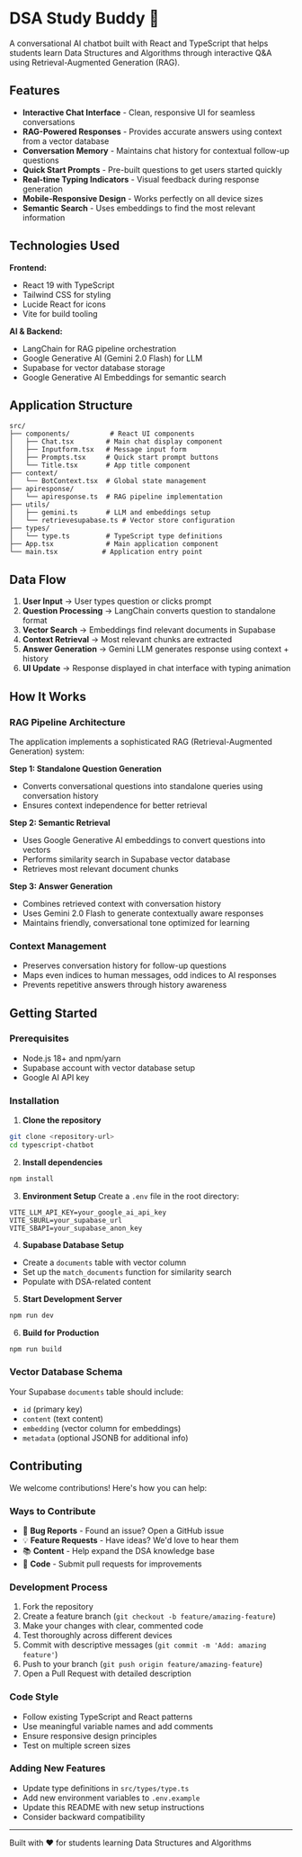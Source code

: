 # DSA Study Buddy 🤖

A conversational AI chatbot built with React and TypeScript that helps students learn Data Structures and Algorithms through interactive Q&A using Retrieval-Augmented Generation (RAG).

## **Features**

* **Interactive Chat Interface** - Clean, responsive UI for seamless conversations
* **RAG-Powered Responses** - Provides accurate answers using context from a vector database
* **Conversation Memory** - Maintains chat history for contextual follow-up questions
* **Quick Start Prompts** - Pre-built questions to get users started quickly
* **Real-time Typing Indicators** - Visual feedback during response generation
* **Mobile-Responsive Design** - Works perfectly on all device sizes
* **Semantic Search** - Uses embeddings to find the most relevant information

## Technologies Used

**Frontend:**
- React 19 with TypeScript
- Tailwind CSS for styling
- Lucide React for icons
- Vite for build tooling

**AI & Backend:**
- LangChain for RAG pipeline orchestration
- Google Generative AI (Gemini 2.0 Flash) for LLM
- Supabase for vector database storage
- Google Generative AI Embeddings for semantic search

## Application Structure

```
src/
├── components/          # React UI components
│   ├── Chat.tsx        # Main chat display component
│   ├── Inputform.tsx   # Message input form
│   ├── Prompts.tsx     # Quick start prompt buttons
│   └── Title.tsx       # App title component
├── context/
│   └── BotContext.tsx  # Global state management
├── apiresponse/
│   └── apiresponse.ts  # RAG pipeline implementation
├── utils/
│   ├── gemini.ts       # LLM and embeddings setup
│   └── retrievesupabase.ts # Vector store configuration
├── types/
│   └── type.ts         # TypeScript type definitions
├── App.tsx             # Main application component
└── main.tsx           # Application entry point
```

## Data Flow

1. **User Input** → User types question or clicks prompt
2. **Question Processing** → LangChain converts question to standalone format
3. **Vector Search** → Embeddings find relevant documents in Supabase
4. **Context Retrieval** → Most relevant chunks are extracted
5. **Answer Generation** → Gemini LLM generates response using context + history
6. **UI Update** → Response displayed in chat interface with typing animation

## How It Works

### RAG Pipeline Architecture

The application implements a sophisticated RAG (Retrieval-Augmented Generation) system:

**Step 1: Standalone Question Generation**
- Converts conversational questions into standalone queries using conversation history
- Ensures context independence for better retrieval

**Step 2: Semantic Retrieval**
- Uses Google Generative AI embeddings to convert questions into vectors
- Performs similarity search in Supabase vector database
- Retrieves most relevant document chunks

**Step 3: Answer Generation**
- Combines retrieved context with conversation history
- Uses Gemini 2.0 Flash to generate contextually aware responses
- Maintains friendly, conversational tone optimized for learning

### Context Management
- Preserves conversation history for follow-up questions
- Maps even indices to human messages, odd indices to AI responses
- Prevents repetitive answers through history awareness

## Getting Started

### Prerequisites
- Node.js 18+ and npm/yarn
- Supabase account with vector database setup
- Google AI API key

### Installation

1. **Clone the repository**
```bash
git clone <repository-url>
cd typescript-chatbot
```

2. **Install dependencies**
```bash
npm install
```

3. **Environment Setup**
Create a `.env` file in the root directory:
```env
VITE_LLM_API_KEY=your_google_ai_api_key
VITE_SBURL=your_supabase_url
VITE_SBAPI=your_supabase_anon_key
```

4. **Supabase Database Setup**
- Create a `documents` table with vector column
- Set up the `match_documents` function for similarity search
- Populate with DSA-related content

5. **Start Development Server**
```bash
npm run dev
```

6. **Build for Production**
```bash
npm run build
```

### Vector Database Schema

Your Supabase `documents` table should include:
- `id` (primary key)
- `content` (text content)
- `embedding` (vector column for embeddings)
- `metadata` (optional JSONB for additional info)

## Contributing

We welcome contributions! Here's how you can help:

### Ways to Contribute
- 🐛 **Bug Reports** - Found an issue? Open a GitHub issue
- 💡 **Feature Requests** - Have ideas? We'd love to hear them
- 📚 **Content** - Help expand the DSA knowledge base
- 🔧 **Code** - Submit pull requests for improvements

### Development Process
1. Fork the repository
2. Create a feature branch (`git checkout -b feature/amazing-feature`)
3. Make your changes with clear, commented code
4. Test thoroughly across different devices
5. Commit with descriptive messages (`git commit -m 'Add: amazing feature'`)
6. Push to your branch (`git push origin feature/amazing-feature`)
7. Open a Pull Request with detailed description

### Code Style
- Follow existing TypeScript and React patterns
- Use meaningful variable names and add comments
- Ensure responsive design principles
- Test on multiple screen sizes

### Adding New Features
- Update type definitions in `src/types/type.ts`
- Add new environment variables to `.env.example`
- Update this README with new setup instructions
- Consider backward compatibility

---

Built with ❤️ for students learning Data Structures and Algorithms